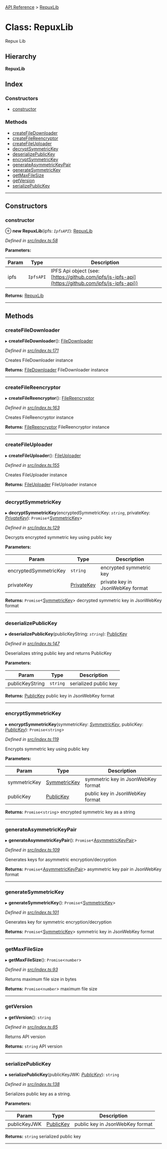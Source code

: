 [API Reference](../README.md) > [RepuxLib](../classes/repuxlib.md)

# Class: RepuxLib

Repux Lib

## Hierarchy

**RepuxLib**

## Index

### Constructors

* [constructor](repuxlib.md#constructor)

### Methods

* [createFileDownloader](repuxlib.md#createfiledownloader)
* [createFileReencryptor](repuxlib.md#createfilereencryptor)
* [createFileUploader](repuxlib.md#createfileuploader)
* [decryptSymmetricKey](repuxlib.md#decryptsymmetrickey)
* [deserializePublicKey](repuxlib.md#deserializepublickey)
* [encryptSymmetricKey](repuxlib.md#encryptsymmetrickey)
* [generateAsymmetricKeyPair](repuxlib.md#generateasymmetrickeypair)
* [generateSymmetricKey](repuxlib.md#generatesymmetrickey)
* [getMaxFileSize](repuxlib.md#getmaxfilesize)
* [getVersion](repuxlib.md#getversion)
* [serializePublicKey](repuxlib.md#serializepublickey)

---

## Constructors

<a id="constructor"></a>

###  constructor

⊕ **new RepuxLib**(ipfs: *`IpfsAPI`*): [RepuxLib](repuxlib.md)

*Defined in [src/index.ts:58](https://github.com/repux/repux-lib/blob/09025a1/src/index.ts#L58)*

**Parameters:**

| Param | Type | Description |
| ------ | ------ | ------ |
| ipfs | `IpfsAPI` |  IPFS Api object (see: [https://github.com/ipfs/js-ipfs-api](https://github.com/ipfs/js-ipfs-api)) |

**Returns:** [RepuxLib](repuxlib.md)

___

## Methods

<a id="createfiledownloader"></a>

###  createFileDownloader

▸ **createFileDownloader**(): [FileDownloader](filedownloader.md)

*Defined in [src/index.ts:171](https://github.com/repux/repux-lib/blob/09025a1/src/index.ts#L171)*

Creates FileDownloader instance

**Returns:** [FileDownloader](filedownloader.md)
FileDownloader instance

___
<a id="createfilereencryptor"></a>

###  createFileReencryptor

▸ **createFileReencryptor**(): [FileReencryptor](filereencryptor.md)

*Defined in [src/index.ts:163](https://github.com/repux/repux-lib/blob/09025a1/src/index.ts#L163)*

Creates FileReencryptor instance

**Returns:** [FileReencryptor](filereencryptor.md)
FileReencryptor instance

___
<a id="createfileuploader"></a>

###  createFileUploader

▸ **createFileUploader**(): [FileUploader](fileuploader.md)

*Defined in [src/index.ts:155](https://github.com/repux/repux-lib/blob/09025a1/src/index.ts#L155)*

Creates FileUploader instance

**Returns:** [FileUploader](fileuploader.md)
FileUploader instance

___
<a id="decryptsymmetrickey"></a>

###  decryptSymmetricKey

▸ **decryptSymmetricKey**(encryptedSymmetricKey: *`string`*, privateKey: *[PrivateKey](../interfaces/privatekey.md)*): `Promise`<[SymmetricKey](../interfaces/symmetrickey.md)>

*Defined in [src/index.ts:129](https://github.com/repux/repux-lib/blob/09025a1/src/index.ts#L129)*

Decrypts encrypted symmetric key using public key

**Parameters:**

| Param | Type | Description |
| ------ | ------ | ------ |
| encryptedSymmetricKey | `string` |  encrypted symmetric key |
| privateKey | [PrivateKey](../interfaces/privatekey.md) |  private key in JsonWebKey format |

**Returns:** `Promise`<[SymmetricKey](../interfaces/symmetrickey.md)>
decrypted symmetric key in JsonWebKey format

___
<a id="deserializepublickey"></a>

###  deserializePublicKey

▸ **deserializePublicKey**(publicKeyString: *`string`*): [PublicKey](../interfaces/publickey.md)

*Defined in [src/index.ts:147](https://github.com/repux/repux-lib/blob/09025a1/src/index.ts#L147)*

Deserializes string public key and returns PublicKey

**Parameters:**

| Param | Type | Description |
| ------ | ------ | ------ |
| publicKeyString | `string` |  serialized public key |

**Returns:** [PublicKey](../interfaces/publickey.md)
public key in JsonWebKey format

___
<a id="encryptsymmetrickey"></a>

###  encryptSymmetricKey

▸ **encryptSymmetricKey**(symmetricKey: *[SymmetricKey](../interfaces/symmetrickey.md)*, publicKey: *[PublicKey](../interfaces/publickey.md)*): `Promise`<`string`>

*Defined in [src/index.ts:119](https://github.com/repux/repux-lib/blob/09025a1/src/index.ts#L119)*

Encrypts symmetric key using public key

**Parameters:**

| Param | Type | Description |
| ------ | ------ | ------ |
| symmetricKey | [SymmetricKey](../interfaces/symmetrickey.md) |  symmetric key in JsonWebKey format |
| publicKey | [PublicKey](../interfaces/publickey.md) |  public key in JsonWebKey format |

**Returns:** `Promise`<`string`>
encrypted symmetric key as a string

___
<a id="generateasymmetrickeypair"></a>

###  generateAsymmetricKeyPair

▸ **generateAsymmetricKeyPair**(): `Promise`<[AsymmetricKeyPair](../interfaces/asymmetrickeypair.md)>

*Defined in [src/index.ts:109](https://github.com/repux/repux-lib/blob/09025a1/src/index.ts#L109)*

Generates keys for asymmetric encryption/decryption

**Returns:** `Promise`<[AsymmetricKeyPair](../interfaces/asymmetrickeypair.md)>
asymmetric key pair in JsonWebKey format

___
<a id="generatesymmetrickey"></a>

###  generateSymmetricKey

▸ **generateSymmetricKey**(): `Promise`<[SymmetricKey](../interfaces/symmetrickey.md)>

*Defined in [src/index.ts:101](https://github.com/repux/repux-lib/blob/09025a1/src/index.ts#L101)*

Generates key for symmetric encryption/decryption

**Returns:** `Promise`<[SymmetricKey](../interfaces/symmetrickey.md)>
symmetric key in JsonWebKey format

___
<a id="getmaxfilesize"></a>

###  getMaxFileSize

▸ **getMaxFileSize**(): `Promise`<`number`>

*Defined in [src/index.ts:93](https://github.com/repux/repux-lib/blob/09025a1/src/index.ts#L93)*

Returns maximum file size in bytes

**Returns:** `Promise`<`number`>
maximum file size

___
<a id="getversion"></a>

###  getVersion

▸ **getVersion**(): `string`

*Defined in [src/index.ts:85](https://github.com/repux/repux-lib/blob/09025a1/src/index.ts#L85)*

Returns API version

**Returns:** `string`
API version

___
<a id="serializepublickey"></a>

###  serializePublicKey

▸ **serializePublicKey**(publicKeyJWK: *[PublicKey](../interfaces/publickey.md)*): `string`

*Defined in [src/index.ts:138](https://github.com/repux/repux-lib/blob/09025a1/src/index.ts#L138)*

Serializes public key as a string.

**Parameters:**

| Param | Type | Description |
| ------ | ------ | ------ |
| publicKeyJWK | [PublicKey](../interfaces/publickey.md) |  public key in JsonWebKey format |

**Returns:** `string`
serialized public key

___

